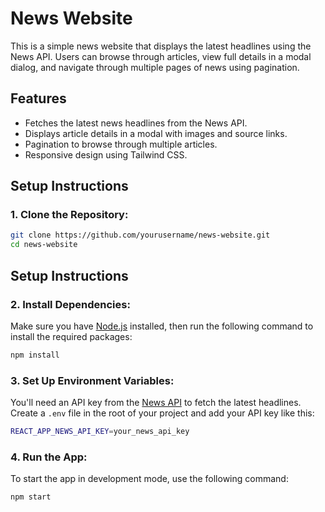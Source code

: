 # News Website

This is a simple news website that displays the latest headlines using the News API. Users can browse through articles, view full details in a modal dialog, and navigate through multiple pages of news using pagination.

## Features

- Fetches the latest news headlines from the News API.
- Displays article details in a modal with images and source links.
- Pagination to browse through multiple articles.
- Responsive design using Tailwind CSS.

## Setup Instructions

### 1. Clone the Repository:
```bash
git clone https://github.com/yourusername/news-website.git
cd news-website
```

## Setup Instructions

### 2. Install Dependencies:
Make sure you have [Node.js](https://nodejs.org/) installed, then run the following command to install the required packages:

```bash
npm install
```
### 3. Set Up Environment Variables:
You'll need an API key from the [News API](https://newsapi.org/) to fetch the latest headlines. Create a `.env` file in the root of your project and add your API key like this:

```bash
REACT_APP_NEWS_API_KEY=your_news_api_key
```
### 4. Run the App:
To start the app in development mode, use the following command:

```bash
npm start
```
